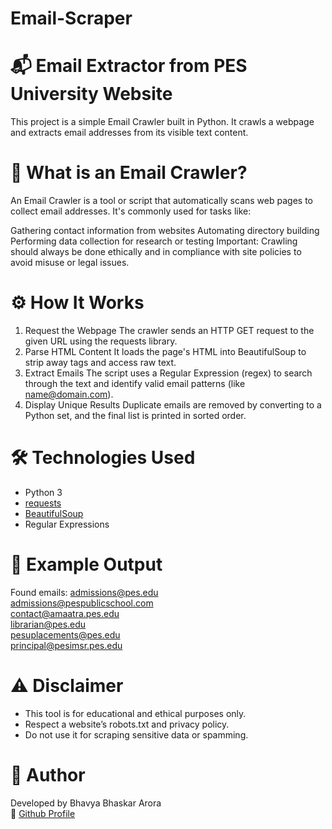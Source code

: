 # Email-Scraper
# 📬 Email Extractor from PES University Website
This project is a simple Email Crawler built in Python. It crawls a webpage and extracts email addresses from its visible text content.
# 📌 What is an Email Crawler?
An Email Crawler is a tool or script that automatically scans web pages to collect email addresses. It's commonly used for tasks like:

Gathering contact information from websites
Automating directory building
Performing data collection for research or testing
Important: Crawling should always be done ethically and in compliance with site policies to avoid misuse or legal issues.

# ⚙️ How It Works
1. Request the Webpage
  The crawler sends an HTTP GET request to the given URL using the requests library.
2. Parse HTML Content
  It loads the page's HTML into BeautifulSoup to strip away tags and access raw text.
3. Extract Emails
  The script uses a Regular Expression (regex) to search through the text and identify valid email patterns (like name@domain.com).
4. Display Unique Results
  Duplicate emails are removed by converting to a Python set, and the final list is printed in sorted order.

# 🛠️ Technologies Used  
* Python 3
* [requests](https://docs.python-requests.org/)
* [BeautifulSoup](https://www.crummy.com/software/BeautifulSoup/)
* Regular Expressions

# 🧪 Example Output
Found emails: 
admissions@pes.edu  
admissions@pespublicschool.com  
contact@amaatra.pes.edu  
librarian@pes.edu  
pesuplacements@pes.edu  
principal@pesimsr.pes.edu  

# ⚠️ Disclaimer
* This tool is for educational and ethical purposes only.
* Respect a website’s robots.txt and privacy policy.
* Do not use it for scraping sensitive data or spamming.

# 👤 Author
Developed by Bhavya Bhaskar Arora  
🔗 [Github Profile](https://github.com/dashboard)
